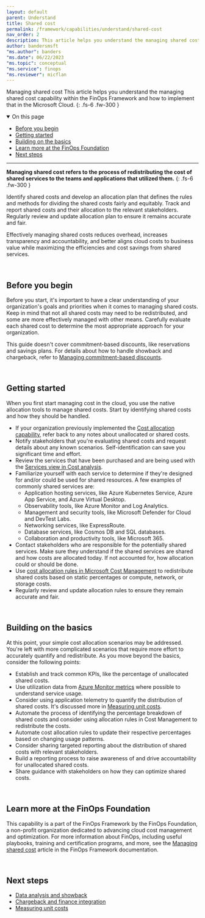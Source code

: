 ```yaml
---
layout: default
parent: Understand
title: Shared cost
permalink: /framework/capabilities/understand/shared-cost
nav_order: 2
description: This article helps you understand the managing shared cost capability within the FinOps Framework and how to implement that in the Microsoft Cloud.
author: bandersmsft
"ms.author": banders
"ms.date": 06/22/2023
"ms.topic": conceptual
"ms.service": finops
"ms.reviewer": micflan
---
```


<span class="fs-9 d-block mb-4">Managing shared cost</span>
This article helps you understand the managing shared cost capability within the FinOps Framework and how to implement that in the Microsoft Cloud.
{: .fs-6 .fw-300 }

<details open markdown="1">
    <summary class="fs-2 text-uppercase">On this page</summary>

- [Before you begin](#before-you-begin)
- [Getting started](#getting-started)
- [Building on the basics](#building-on-the-basics)
- [Learn more at the FinOps Foundation](#learn-more-at-the-finops-foundation)
- [Next steps](#next-steps)

</details>

---

<a name="definition"></a>
**Managing shared cost refers to the process of redistributing the cost of shared services to the teams and applications that utilized them.**
{: .fs-6 .fw-300 }

Identify shared costs and develop an allocation plan that defines the rules and methods for dividing the shared costs fairly and equitably. Track and report shared costs and their allocation to the relevant stakeholders. Regularly review and update allocation plan to ensure it remains accurate and fair.

Effectively managing shared costs reduces overhead, increases transparency and accountability, and better aligns cloud costs to business value while maximizing the efficiencies and cost savings from shared services.

<br>

## Before you begin

Before you start, it's important to have a clear understanding of your organization's goals and priorities when it comes to managing shared costs. Keep in mind that not all shared costs may need to be redistributed, and some are more effectively managed with other means. Carefully evaluate each shared cost to determine the most appropriate approach for your organization.

This guide doesn't cover commitment-based discounts, like reservations and savings plans. For details about how to handle showback and chargeback, refer to [Managing commitment-based discounts](../optimize/commitment-discounts.md).

<br>

## Getting started

When you first start managing cost in the cloud, you use the native allocation tools to manage shared costs. Start by identifying shared costs and how they should be handled.

- If your organization previously implemented the [Cost allocation capability](./allocation.md), refer back to any notes about unallocated or shared costs.
- Notify stakeholders that you're evaluating shared costs and request details about any known scenarios. Self-identification can save you significant time and effort.
- Review the services that have been purchased and are being used with the [Services view in Cost analysis](https://learn.microsoft.com/azure/cost-management-billing/costs/cost-analysis-built-in-views.md#break-down-product-and-service-costs).
- Familiarize yourself with each service to determine if they're designed for and/or could be used for shared resources. A few examples of commonly shared services are:
  - Application hosting services, like Azure Kubernetes Service, Azure App Service, and Azure Virtual Desktop.
  - Observability tools, like Azure Monitor and Log Analytics.
  - Management and security tools, like Microsoft Defender for Cloud and DevTest Labs.
  - Networking services, like ExpressRoute.
  - Database services, like Cosmos DB and SQL databases.
  - Collaboration and productivity tools, like Microsoft 365.
- Contact stakeholders who are responsible for the potentially shared services. Make sure they understand if the shared services are shared and how costs are allocated today. If not accounted for, how allocation could or should be done.
- Use [cost allocation rules in Microsoft Cost Management](https://learn.microsoft.com/azure/cost-management-billing/costs/allocate-costs.md) to redistribute shared costs based on static percentages or compute, network, or storage costs.
- Regularly review and update allocation rules to ensure they remain accurate and fair.

<br>

## Building on the basics

At this point, your simple cost allocation scenarios may be addressed. You're left with more complicated scenarios that require more effort to accurately quantify and redistribute. As you move beyond the basics, consider the following points:

- Establish and track common KPIs, like the percentage of unallocated shared costs.
- Use utilization data from [Azure Monitor metrics](https://learn.microsoft.com/azure/azure-monitor/essentials/data-platform-metrics.md) where possible to understand service usage.
- Consider using application telemetry to quantify the distribution of shared costs. It's discussed more in [Measuring unit costs](../quantify/unit-economics.md).
- Automate the process of identifying the percentage breakdown of shared costs and consider using allocation rules in Cost Management to redistribute the costs.
- Automate cost allocation rules to update their respective percentages based on changing usage patterns.
- Consider sharing targeted reporting about the distribution of shared costs with relevant stakeholders.
- Build a reporting process to raise awareness of and drive accountability for unallocated shared costs.
- Share guidance with stakeholders on how they can optimize shared costs.

<br>

## Learn more at the FinOps Foundation

This capability is a part of the FinOps Framework by the FinOps Foundation, a non-profit organization dedicated to advancing cloud cost management and optimization. For more information about FinOps, including useful playbooks, training and certification programs, and more, see the [Managing shared cost](https://www.finops.org/framework/capabilities/manage-shared-cloud-cost/) article in the FinOps Framework documentation.

<br>

## Next steps

- [Data analysis and showback](./reporting.md)
- [Chargeback and finance integration](../manage/invoicing-chargeback.md)
- [Measuring unit costs](../quantify/unit-economics.md)

<br>
